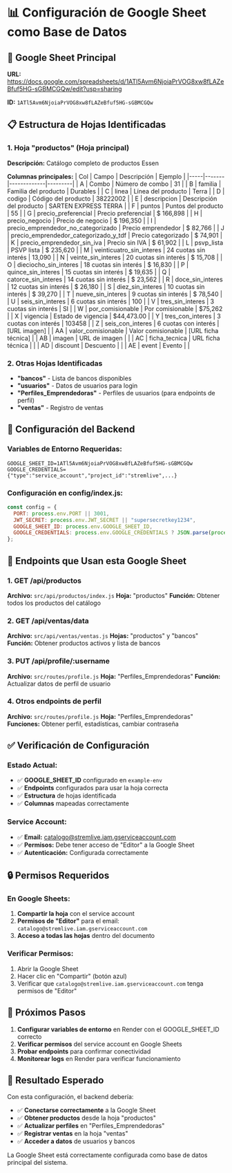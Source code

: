 # 📊 Configuración de Google Sheet como Base de Datos

## 🔗 **Google Sheet Principal**
**URL:** https://docs.google.com/spreadsheets/d/1ATl5Avm6NjoiaPrVOG8xw8fLAZeBfuf5HG-sGBMCGQw/edit?usp=sharing

**ID:** `1ATl5Avm6NjoiaPrVOG8xw8fLAZeBfuf5HG-sGBMCGQw`

## 📋 **Estructura de Hojas Identificadas**

### 1. **Hoja "productos"** (Hoja principal)
**Descripción:** Catálogo completo de productos Essen

**Columnas principales:**
| Col | Campo | Descripción | Ejemplo |
|-----|-------|-------------|---------|
| A | Combo | Número de combo | 31 |
| B | familia | Familia del producto | Durables |
| C | linea | Línea del producto | Terra |
| D | codigo | Código del producto | 38222002 |
| E | descripcion | Descripción del producto | SARTEN EXPRESS TERRA |
| F | puntos | Puntos del producto | 55 |
| G | precio_preferencial | Precio preferencial | $ 166,898 |
| H | precio_negocio | Precio de negocio | $ 196,350 |
| I | precio_emprendedor_no_categorizado | Precio emprendedor | $ 82,766 |
| J | precio_emprendedor_categorizado_y_tdf | Precio categorizado | $ 74,901 |
| K | precio_emprendedor_sin_iva | Precio sin IVA | $ 61,902 |
| L | psvp_lista | PSVP lista | $ 235,620 |
| M | veinticuatro_sin_interes | 24 cuotas sin interés | 13,090 |
| N | veinte_sin_interes | 20 cuotas sin interés | $ 15,708 |
| O | dieciocho_sin_interes | 18 cuotas sin interés | $ 16,830 |
| P | quince_sin_interes | 15 cuotas sin interés | $ 19,635 |
| Q | catorce_sin_interes | 14 cuotas sin interés | $ 23,562 |
| R | doce_sin_interes | 12 cuotas sin interés | $ 26,180 |
| S | diez_sin_interes | 10 cuotas sin interés | $ 39,270 |
| T | nueve_sin_interes | 9 cuotas sin interés | $ 78,540 |
| U | seis_sin_interes | 6 cuotas sin interés | 100 |
| V | tres_sin_interes | 3 cuotas sin interés | SI |
| W | por_comisionable | Por comisionable | $75,262 |
| X | vigencia | Estado de vigencia | $44,473.00 |
| Y | tres_con_interes | 3 cuotas con interés | 103458 |
| Z | seis_con_interes | 6 cuotas con interés | [URL imagen] |
| AA | valor_comisionable | Valor comisionable | [URL ficha técnica] |
| AB | imagen | URL de imagen | |
| AC | ficha_tecnica | URL ficha técnica | |
| AD | discount | Descuento | |
| AE | event | Evento | |

### 2. **Otras Hojas Identificadas**
- **"bancos"** - Lista de bancos disponibles
- **"usuarios"** - Datos de usuarios para login
- **"Perfiles_Emprendedoras"** - Perfiles de usuarios (para endpoints de perfil)
- **"ventas"** - Registro de ventas

## 🔧 **Configuración del Backend**

### **Variables de Entorno Requeridas:**
```env
GOOGLE_SHEET_ID=1ATl5Avm6NjoiaPrVOG8xw8fLAZeBfuf5HG-sGBMCGQw
GOOGLE_CREDENTIALS={"type":"service_account","project_id":"stremlive",...}
```

### **Configuración en config/index.js:**
```javascript
const config = {
  PORT: process.env.PORT || 3001,
  JWT_SECRET: process.env.JWT_SECRET || "supersecretkey1234",
  GOOGLE_SHEET_ID: process.env.GOOGLE_SHEET_ID,
  GOOGLE_CREDENTIALS: process.env.GOOGLE_CREDENTIALS ? JSON.parse(process.env.GOOGLE_CREDENTIALS) : null
};
```

## 🚀 **Endpoints que Usan esta Google Sheet**

### 1. **GET /api/productos**
**Archivo:** `src/api/productos/index.js`
**Hoja:** "productos"
**Función:** Obtener todos los productos del catálogo

### 2. **GET /api/ventas/data**
**Archivo:** `src/api/ventas/ventas.js`
**Hojas:** "productos" y "bancos"
**Función:** Obtener productos activos y lista de bancos

### 3. **PUT /api/profile/:username**
**Archivo:** `src/routes/profile.js`
**Hoja:** "Perfiles_Emprendedoras"
**Función:** Actualizar datos de perfil de usuario

### 4. **Otros endpoints de perfil**
**Archivo:** `src/routes/profile.js`
**Hoja:** "Perfiles_Emprendedoras"
**Funciones:** Obtener perfil, estadísticas, cambiar contraseña

## ✅ **Verificación de Configuración**

### **Estado Actual:**
- ✅ **GOOGLE_SHEET_ID** configurado en `example-env`
- ✅ **Endpoints** configurados para usar la hoja correcta
- ✅ **Estructura** de hojas identificada
- ✅ **Columnas** mapeadas correctamente

### **Service Account:**
- ✅ **Email:** catalogo@stremlive.iam.gserviceaccount.com
- ✅ **Permisos:** Debe tener acceso de "Editor" a la Google Sheet
- ✅ **Autenticación:** Configurada correctamente

## 🔒 **Permisos Requeridos**

### **En Google Sheets:**
1. **Compartir la hoja** con el service account
2. **Permisos de "Editor"** para el email: `catalogo@stremlive.iam.gserviceaccount.com`
3. **Acceso a todas las hojas** dentro del documento

### **Verificar Permisos:**
1. Abrir la Google Sheet
2. Hacer clic en "Compartir" (botón azul)
3. Verificar que `catalogo@stremlive.iam.gserviceaccount.com` tenga permisos de "Editor"

## 📝 **Próximos Pasos**

1. **Configurar variables de entorno** en Render con el GOOGLE_SHEET_ID correcto
2. **Verificar permisos** del service account en Google Sheets
3. **Probar endpoints** para confirmar conectividad
4. **Monitorear logs** en Render para verificar funcionamiento

## 🎯 **Resultado Esperado**

Con esta configuración, el backend debería:
- ✅ **Conectarse correctamente** a la Google Sheet
- ✅ **Obtener productos** desde la hoja "productos"
- ✅ **Actualizar perfiles** en "Perfiles_Emprendedoras"
- ✅ **Registrar ventas** en la hoja "ventas"
- ✅ **Acceder a datos** de usuarios y bancos

La Google Sheet está correctamente configurada como base de datos principal del sistema.
